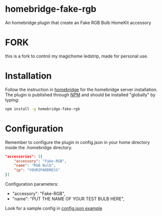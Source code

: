 # homebridge-fake-rgb

An homebridge plugin that create an Fake RGB Bulb HomeKit accessory

# FORK

this is a fork to control my magichome ledstrip, made for personal use.

# Installation

Follow the instruction in [homebridge](https://www.npmjs.com/package/homebridge) for the homebridge server installation. The plugin is published through [NPM](https://www.npmjs.com/package/homebridge-fake-rgb) and should be installed "globally" by typing:

```bash
npm install -g homebridge-fake-rgb
```

# Configuration

Remember to configure the plugin in config.json in your home directory inside the .homebridge directory.

```json
"accessories": [{
    "accessory": "Fake-RGB",
    "name": "RGB Bulb",
    "ip": "YOURIPADDRESS"
}]
```

Configuration parameters:

- "accessory": "Fake-RGB",
- "name": "PUT THE NAME OF YOUR TEST BULB HERE",

Look for a sample config in [config.json example](https://github.com/edjopato/homebridge-fake-rgb/blob/master/config-sample.json)

